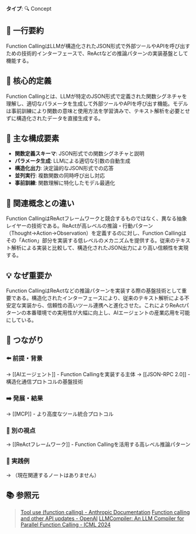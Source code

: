 **タイプ**: 🔍 Concept

## 📝 一行要約
Function CallingはLLMが構造化されたJSON形式で外部ツールやAPIを呼び出すための技術的インターフェースで、ReActなどの推論パターンの実装基盤として機能する。

## 🎯 核心的定義
Function Callingとは、LLMが特定のJSON形式で定義された関数シグネチャを理解し、適切なパラメータを生成して外部ツールやAPIを呼び出す機能。モデルは事前訓練により関数の意味と使用方法を学習済みで、テキスト解析を必要とせずに構造化されたデータを直接生成する。

## 🌟 主な構成要素
- **関数定義スキーマ**: JSON形式での関数シグネチャと説明
- **パラメータ生成**: LLMによる適切な引数の自動生成
- **構造化出力**: 決定論的なJSON形式での応答
- **並列実行**: 複数関数の同時呼び出し対応
- **事前訓練**: 関数理解に特化したモデル最適化

## 🔄 関連概念との違い
Function CallingはReActフレームワークと競合するものではなく、異なる抽象レイヤーの技術である。ReActが高レベルの推論・行動パターン（Thought→Action→Observation）を定義するのに対し、Function Callingはその「Action」部分を実装する低レベルのメカニズムを提供する。従来のテキスト解析による実装と比較して、構造化されたJSON出力により高い信頼性を実現する。

## 💡 なぜ重要か
Function CallingはReActなどの推論パターンを実装する際の基盤技術として重要である。構造化されたインターフェースにより、従来のテキスト解析による不安定な実装から、信頼性の高いツール連携へと進化させた。これによりReActパターンの本番環境での実用性が大幅に向上し、AIエージェントの産業応用を可能にしている。

## 🔗 つながり
### ⬅️ 前提・背景
→ [[AIエージェント]] - Function Callingを実装する主体
→ [[JSON-RPC 2.0]] - 構造化通信プロトコルの基盤技術

### ➡️ 発展・結果
→ [[MCP]] - より高度なツール統合プロトコル

### 🔀 別の視点
→ [[ReActフレームワーク]] - Function Callingを活用する高レベル推論パターン

### 🎯 実践例
→ （現在関連するノートはありません）

## 📚 参照元
> [Tool use (function calling) - Anthropic Documentation](https://docs.anthropic.com/en/docs/build-with-claude/tool-use)
> [Function calling and other API updates - OpenAI](https://openai.com/blog/function-calling-and-other-api-updates)
> [LLMCompiler: An LLM Compiler for Parallel Function Calling - ICML 2024](https://github.com/SqueezeAILab/LLMCompiler)